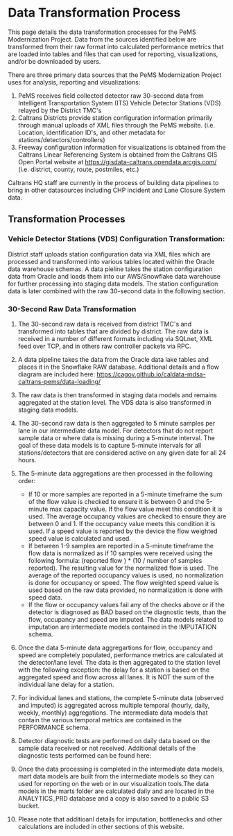 # Data Transformation Process

This page details the data transformation processes for the PeMS Modernization
Project. Data from the sources identified below are transformed from their raw
format into calculated performance metrics that are loaded into tables and files
that can used for reporting, visualizations, and/or be downloaded by users.

There are three primary data sources that the PeMS Modernization Project
uses for analysis, reporting and visualizations:

1. PeMS receives field collected detector raw 30-second data from Intelligent
   Transportation System (ITS) Vehicle Detector Stations (VDS) relayed by the District TMC's
2. Caltrans Districts provide station configuration information primarily through manual
   uploads of XML files through the PeMS website.
   (i.e. Location, identification ID's, and other metadata for stations/detectors/controllers)
3. Freeway configuration information for visualizations is obtained from the Caltrans Linear Referencing
   System is obtained from the Caltrans GIS Open Portal website at https://gisdata-caltrans.opendata.arcgis.com/
   (i.e. district, county, route, postmiles, etc.)

Caltrans HQ staff are currently in the process of building data pipelines
to bring in other datasources including CHP incident and Lane Closure
System data.

## Transformation Processes

### Vehicle Detector Stations (VDS) Configuration Transformation:

District staff uploads station configuration data via XML files which are processed and transformed into
various tables located within the Oracle data warehouse schemas. A data pieline takes the station configuration data
from Oracle and loads them into our AWS/Snowflake data warehouse for further processing into staging data models.
The station configuration data is later combined with the raw 30-second data in the following section.

### 30-Second Raw Data Transformation

1. The 30-second raw data is received from district TMC's and transformed into tables that are divided by district. The raw
   data is received in a number of different formats including via SQLnet, XML feed over TCP, and in others raw controller
   packets via RPC.
2. A data pipeline takes the data from the Oracle data lake tables and places it in the Snowflake RAW database. Additional
   details and a flow diagram are included here: https://cagov.github.io/caldata-mdsa-caltrans-pems/data-loading/
3. The raw data is then transformed in staging data models and remains aggregated at the station level. The VDS data is also
   transformed in staging data models.
4. The 30-second raw data is then aggregated to 5 minute samples per lane in our intermediate data model. For detectors that
   do not report sample data or where data is missing during a 5-minute interval. The goal of these data models is to capture
   5-minute intervals for all stations/detectors that are considered active on any given date for all 24 hours.
5. The 5-minute data aggregations are then processed in the following order:

   - If 10 or more samples are reported in a 5-minute timeframe the sum of the flow value is checked to ensure it is between 0
     and the 5-minute max capacity value. If the flow value meet this condition it is used. The average occupancy values are checked
     to ensure they are between 0 and 1. If the occupancy value meets this condition it is used. If a speed value is reported by the
     device the flow weighted speed value is calculated and used.
   - If between 1-9 samples are reported in a 5-minute timeframe the flow data is normalized as if 10 samples were received using the
     following formula: (reported flow ) \* (10 / number of samples reported). The resulting value for the normalized flow is used. The
     average of the reported occupancy values is used, no normalization is done for occupancy or speed. The flow weighted speed value is
     used based on the raw data provided, no normalization is done with speed data.
   - If the flow or occupancy values fail any of the checks above or if the detector is diagnosed as BAD based on the diagnostic tests,
     than the flow, occupancy and speed are imputed. The data models related to imputation are intermediate models contained in the
     IMPUTATION schema.

6. Once the data 5-minute data aggregartions for flow, occupancy and speed are completely populated, performance metrics are calculated
   at the detector/lane level. The data is then aggregated to the station level with the following exception: the delay for a station is
   based on the aggregated speed and flow across all lanes. It is NOT the sum of the individual lane delay for a station.
7. For individual lanes and stations, the complete 5-minute data (observed and imputed) is aggregated across multiple temporal
   (hourly, daily, weekly, monthly) aggregations. The intermediate data models that contain the various temporal metrics are contained
   in the PERFORMANCE schema.
8. Detector diagnostic tests are performed on daily data based on the sample data received or not received. Additional details of
   the diagnostic tests performed can be found here:
9. Once the data processing is completed in the intermediate data models, mart data models are built from the intermediate models so
   they can used for reporting on the web or in our visualization tools.The data models in the marts folder are calculated daily and are
   located in the ANALYTICS_PRD database and a copy is also saved to a public S3 bucket.
10. Please note that additioanl details for imputation, bottlenecks and other calculations are included in other sections of this website.
